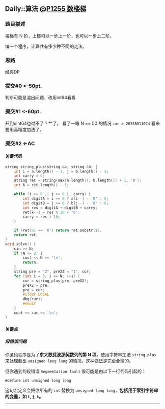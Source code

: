## Daily::算法 @[P1255 数楼梯](https://www.luogu.com.cn/problem/P1255)
### 题目描述
楼梯有 N 阶，上楼可以一步上一阶，也可以一步上二阶。

编一个程序，计算共有多少种不同的走法。

### 思路
经典DP

### 提交#0 <-50pt.
判断可能是溢出问题，改用int64看看

### 提交#1 <-60pt.
开到uint64也过不了？艹了。
看了一眼 N == 50 的情况
`cur = 20365011074`
看来要用高精度加法了。

### 提交#2 <-AC
#### 关键代码
```cpp
string string_plus(string &a, string &b) {
    int i = a.length() - 1, j = b.length() - 1;
    int carry = 0;
    string ret = string(max(a.length(), b.length()) + 1, '0');
    int k = ret.length() - 1;

    while (i >= 0 || j >= 0 || carry) {
        int digitA = i >= 0 ? a[i--] - '0' : 0;
        int digitB = j >= 0 ? b[j--] - '0' : 0;
        int res = digitA + digitB + carry;
        ret[k--] = res % 10 + '0';
        carry = res / 10;
    }

    if (ret[0] == '0') return ret.substr(1);
    return ret;
}
void solve() {
    cin >> N;
    if (N <= 2) {
        cout << N << '\n';
        return;
    }
    string pre = "2", preX2 = "1", cur;
    for (int i = 3; i <= N; ++i) {
        cur = string_plus(pre, preX2);
        preX2 = pre;
        pre = cur;
        #ifdef LOCAL
        dbg(cur);
        #endif
    }
    cout << cur << '\n';
}
```

#### 关键点
##### 段错误问题
你这段程序是为了**求大数斐波那契数列的第 N 项**，使用字符串加法 `string_plus` 来处理超出 `unsigned long long` 的情况，这种做法是完全合理的。

但你遇到的段错误 `Segmentation fault` 很可能是由以下一行代码引起的：

`#define int unsigned long long`

这句宏定义会把你所有的 `int` 替换为 `unsigned long long`，**包括用于索引字符串的变量，如 `i`, `j`, `k`。**



---

